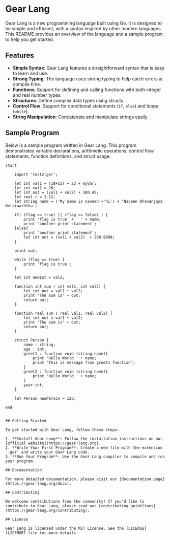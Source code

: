 # Gear Lang

Gear Lang is a new programming language built using Go. It is designed to be simple and efficient, with a syntax inspired by other modern languages. This README provides an overview of the language and a sample program to help you get started.

## Features

- **Simple Syntax**: Gear Lang features a straightforward syntax that is easy to learn and use.
- **Strong Typing**: The language uses strong typing to help catch errors at compile time.
- **Functions**: Support for defining and calling functions with both integer and real number types.
- **Structures**: Define complex data types using structs.
- **Control Flow**: Support for conditional statements (`if`, `else`) and loops (`while`).
- **String Manipulation**: Concatenate and manipulate strings easily.

## Sample Program

Below is a sample program written in Gear Lang. This program demonstrates variable declarations, arithmetic operations, control flow statements, function definitions, and struct usage.

```gear
start

    import 'test2.ger';

    let int val1 = (10+11) + 23 + myVar;
    let int val2 = 20;
    let int out = (val1 + val2) + 100.45;
    let real r = 3.12;
    let string name = ('My name is naveen'+'hi') + 'Naveen Dhananjaya Hettiwaththa';
    
    if( (flag == true) || (flag == false) ) {
        print 'flag is true' + ' ' + name;
        print 'another print statement';
    }else{
        print 'another print statement';
        let int out = (val1 + val2)  + 200.9000;
    }

    print out;

    while (flag == true) {
        print 'flag is true';
    }

    let int newInt = val2;

    function int sum ( int val1, int val2) {
        let int out = val1 + val2; 
        print 'The sum is' + out;
        return out;
    }

    function real sum ( real val1, real val2) {
        let int out = val1 + val2; 
        print 'The sum is' + out;
        return out;
    }

    struct Person {
        name : string;
        age : int;
        greet1 : function void (string name){
            print 'Hello World ' + name;
            print 'This is message from greet1 function';
        }
        greet2 : function void (string name){
            print 'Hello World ' + name;
        }
        year:int;
    }

    let Person newPerson = 123;

end


## Getting Started

To get started with Gear Lang, follow these steps:

1. **Install Gear Lang**: Follow the installation instructions on our [official website](https://gear-lang.org).
2. **Write Your First Program**: Create a new file with the extension `.ger` and write your Gear Lang code.
3. **Run Your Program**: Use the Gear Lang compiler to compile and run your program.

## Documentation

For more detailed documentation, please visit our [documentation page](https://gear-lang.org/docs).

## Contributing

We welcome contributions from the community! If you'd like to contribute to Gear Lang, please read our [contributing guidelines](https://gear-lang.org/contributing).

## License

Gear Lang is licensed under the MIT License. See the [LICENSE](LICENSE) file for more details.
